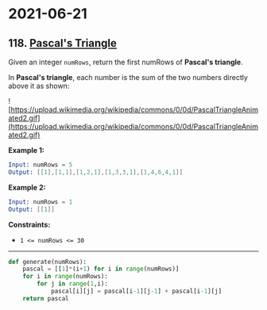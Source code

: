 # 2021-06-21

## 118. [Pascal's Triangle](https://leetcode.com/problems/pascals-triangle/)

Given an integer `numRows`, return the first numRows of **Pascal's triangle**.

In **Pascal's triangle**, each number is the sum of the two numbers directly above it as shown:

![https://upload.wikimedia.org/wikipedia/commons/0/0d/PascalTriangleAnimated2.gif](https://upload.wikimedia.org/wikipedia/commons/0/0d/PascalTriangleAnimated2.gif)

**Example 1:**

```s
Input: numRows = 5
Output: [[1],[1,1],[1,2,1],[1,3,3,1],[1,4,6,4,1]]
```

**Example 2:**

```s
Input: numRows = 1
Output: [[1]]
```

**Constraints:**

- `1 <= numRows <= 30`

---

```py
def generate(numRows):
    pascal = [[1]*(i+1) for i in range(numRows)]
    for i in range(numRows):
        for j in range(1,i):
            pascal[i][j] = pascal[i-1][j-1] + pascal[i-1][j]
    return pascal
```
